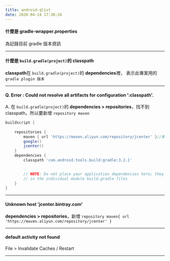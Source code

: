 ```yaml
---
title: android-qlist
date: 2020-04-24 17:38:24
---
```

#### 什麼是 gradle-wrapper.properties
為記錄目前 gradle 版本資訊


---
#### 什麼是  `build.gradle(project)`的 classpath
**classpath**在 `build.gradle(project)`的  **dependencies**裡，
表示此專案用的`gradle plugin 版本` <br>

---

#### Q. Error : Could not resolve all artifacts for configuration ':classpath'.
A. 在 `build.gradle(project)`的  **dependencies > repositories**，找不到 classpath，所以要新增 `repository maven`
```groovy
buildscript {
    
    repositories {
        maven { url 'https://maven.aliyun.com/repository/jcenter' }//新增 repository
        google()
        jcenter()
    }
    dependencies {
        classpath 'com.android.tools.build:gradle:3.2.1'
        

        // NOTE: Do not place your application dependencies here; they belong
        // in the individual module build.gradle files
    }
}
```

---
#### Unknown host 'jcenter.bintray.com'

**dependencies > repositories**，新增 `repository maven{ url 'https://maven.aliyun.com/repository/jcenter' }`

---

#### default activity not found
File > Invalidate Caches / Restart 

---